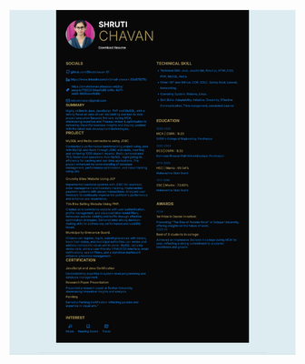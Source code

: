 

  ![Image Alt](https://github.com/Shrutichavan-51/Resume__HTML-CSS/blob/main/FireShot%20Capture%20011%20-%20Resume.png?raw=true)

                                   
